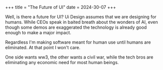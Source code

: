+++
title = "The Future of UI"
date = 2024-30-07
+++

Well, is there a future for UI? Ui Design assumes that we are designing for humans. While CEOs speak in baited breath about the wonders of AI, even though some demos are exaggerated the technology is already good enough to make a major impact.

Regardless I'm making software meant for human use until humans are eliminated. At that point I won't care.

One side wants ww3, the other wants a civil war, while the tech bros are eliminating any economic need for most human beings.